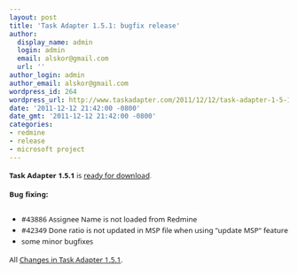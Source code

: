 ```yaml
---
layout: post
title: 'Task Adapter 1.5.1: bugfix release'
author:
  display_name: admin
  login: admin
  email: alskor@gmail.com
  url: ''
author_login: admin
author_email: alskor@gmail.com
wordpress_id: 264
wordpress_url: http://www.taskadapter.com/2011/12/12/task-adapter-1-5-1-bugfix-release/
date: '2011-12-12 21:42:00 -0800'
date_gmt: '2011-12-12 21:42:00 -0800'
categories:
- redmine
- release
- microsoft project
---
```

<p><strong style="background-color: white; font-family: 'Lucida Grande', 'Lucida Sans Unicode', 'Segoe UI', Helvetica, Arial, sans-serif; font-size: 13px; line-height: 20px;">Task Adapter 1.5.1</strong><span style="background-color: white; font-family: 'Lucida Grande', 'Lucida Sans Unicode', 'Segoe UI', Helvetica, Arial, sans-serif; font-size: 13px; line-height: 20px;">&nbsp;is <a href="http://www.taskadapter.com/download">ready for download</a></span><span style="background-color: white; color: #7a7a7a; font-family: 'Lucida Grande', 'Lucida Sans Unicode', 'Segoe UI', Helvetica, Arial, sans-serif; font-size: 13px; line-height: 20px;">.</span><br/>
<div style="font-family: 'Lucida Grande', 'Lucida Sans Unicode', 'Segoe UI', Helvetica, Arial, sans-serif; font-size: 13px; line-height: 20px; margin-bottom: 25px;"><strong style="background-color: white;">Bug fixing:</strong></div>
<ul style="font-family: 'Lucida Grande', 'Lucida Sans Unicode', 'Segoe UI', Helvetica, Arial, sans-serif; font-size: 13px; line-height: 20px;">
<li><span style="background-color: white;">#43886 Assignee Name is not loaded from Redmine</span></li>
<li><span style="background-color: white;">#42349 Done ratio is not updated in MSP file when using "update MSP" feature</span></li>
<li><span style="background-color: white;">some minor bugfixes</span></li></ul>
<div style="font-family: 'Lucida Grande', 'Lucida Sans Unicode', 'Segoe UI', Helvetica, Arial, sans-serif; font-size: 13px; line-height: 20px; margin-bottom: 25px;"><span style="background-color: white;">All&nbsp;<a href="http://www.hostedredmine.com/projects/ta/versions/1474">Changes in Task Adapter 1.5.1</a>.</span></div></p>
